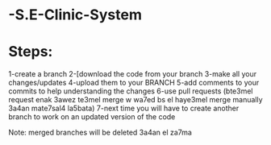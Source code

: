 # -S.E-Clinic-System

# Steps:
1-create a branch
2-[download the code from your branch
3-make all your changes/updates
4-upload them to your BRANCH
5-add comments to your commits to help understanding the changes
6-use pull requests (bte3mel request enak 3awez te3mel merge w wa7ed bs el haye3mel merge manually 3a4an mate7sal4 la5bata)
7-next time you will have to create another branch to work on an updated version of the code

Note: merged branches will be deleted 3a4an el za7ma
